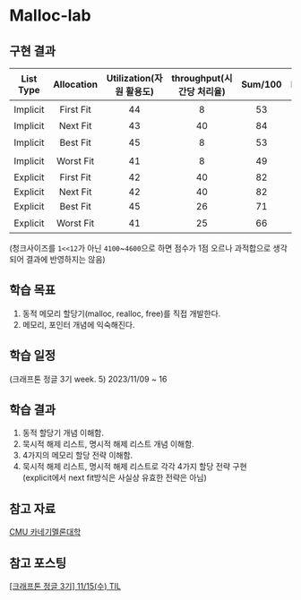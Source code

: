 # Malloc-lab

## 구현 결과
|List Type|Allocation|Utilization(자원 활용도)|throughput(시간당 처리율)|Sum/100|Rank|
|:--:|:--:|:--:|:--:|:--:|:--:|
|Implicit|First Fit|44|8|53|6️⃣|
|Implicit|Next Fit|43|40|84|🥇|
|Implicit|Best Fit|45|8|53|5️⃣|
|Implicit|Worst Fit|41|8|49|7️⃣|
|Explicit|First Fit|42|40|82|🥈|
|Explicit|Next Fit|42|40|82|🥈|
|Explicit|Best Fit|45|26|71|🥉|
|Explicit|Worst Fit|41|25|66|4️⃣|

(청크사이즈를 `1<<12`가 아닌 `4100`~`4600`으로 하면 점수가 1점 오르나 과적합으로 생각되어 결과에 반영하지는 않음)

## 학습 목표
1. 동적 메모리 할당기(malloc, realloc, free)를 직접 개발한다.
2. 메모리, 포인터 개념에 익숙해진다.
   
## 학습 일정
(크래프톤 정글 3기 week. 5) 2023/11/09 ~ 16

## 학습 결과
1. 동적 할당기 개념 이해함.
2. 묵시적 해제 리스트, 명시적 해제 리스트 개념 이해함.
3. 4가지의 메모리 할당 전략 이해함.
4. 묵시적 해제 리스트, 명시적 해제 리스트로 각각 4가지 할당 전략 구현  
   (explicit에서 next fit방식은 사실상 유효한 전략은 아님)

## 참고 자료
[CMU 카네기멜론대학](http://csapp.cs.cmu.edu/3e/malloclab.pdf)

## 참고 포스팅
[[크래프톤 정글 3기] 11/15(수) TIL](https://velog.io/@classbinu/%ED%81%AC%EB%9E%98%ED%94%84%ED%86%A4-%EC%A0%95%EA%B8%80-3%EA%B8%B0-1115%EC%88%98-TIL)
